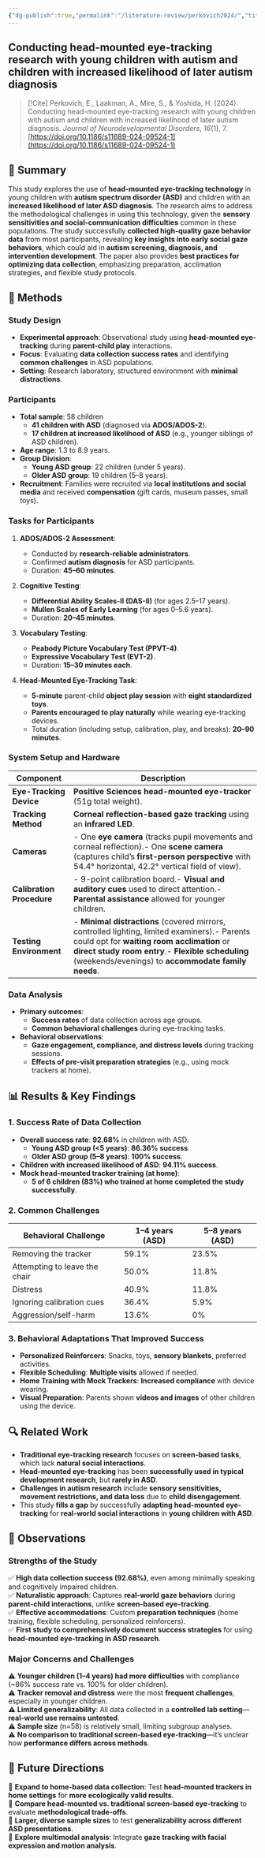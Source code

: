 ```yaml
---
{"dg-publish":true,"permalink":"/literature-review/perkovich2024/","title":"Conducting head-mounted eye-tracking research with young children with autism and children with increased likelihood of later autism diagnosis","tags":["Attention","Autism","EyeTracking"]}
---
```



## Conducting head-mounted eye-tracking research with young children with autism and children with increased likelihood of later autism diagnosis

> [!Cite]
> Perkovich, E., Laakman, A., Mire, S., & Yoshida, H. (2024). Conducting head-mounted eye-tracking research with young children with autism and children with increased likelihood of later autism diagnosis. _Journal of Neurodevelopmental Disorders_, _16_(1), 7. [https://doi.org/10.1186/s11689-024-09524-1](https://doi.org/10.1186/s11689-024-09524-1)


## 📌 Summary

This study explores the use of **head-mounted eye-tracking technology** in young children with **autism spectrum disorder (ASD)** and children with an **increased likelihood of later ASD diagnosis**. The research aims to address the methodological challenges in using this technology, given the **sensory sensitivities and social-communication difficulties** common in these populations. The study successfully **collected high-quality gaze behavior data** from most participants, revealing **key insights into early social gaze behaviors**, which could aid in **autism screening, diagnosis, and intervention development**. The paper also provides **best practices for optimizing data collection**, emphasizing preparation, acclimation strategies, and flexible study protocols.


## 🔬 Methods

### Study Design

- **Experimental approach**: Observational study using **head-mounted eye-tracking** during **parent-child play** interactions.
- **Focus**: Evaluating **data collection success rates** and identifying **common challenges** in ASD populations.
- **Setting**: Research laboratory, structured environment with **minimal distractions**.

### Participants

- **Total sample**: 58 children
    - **41 children with ASD** (diagnosed via **ADOS/ADOS-2**).
    - **17 children at increased likelihood of ASD** (e.g., younger siblings of ASD children).
- **Age range**: 1.3 to 8.9 years.
- **Group Division**:
    - **Young ASD group**: 22 children (under 5 years).
    - **Older ASD group**: 19 children (5–8 years).
- **Recruitment**: Families were recruited via **local institutions and social media** and received **compensation** (gift cards, museum passes, small toys).

### Tasks for Participants

1. **ADOS/ADOS-2 Assessment**:
    
    - Conducted by **research-reliable administrators**.
    - Confirmed **autism diagnosis** for ASD participants.
    - Duration: **45–60 minutes**.
2. **Cognitive Testing**:
    
    - **Differential Ability Scales-II (DAS-II)** (for ages 2.5–17 years).
    - **Mullen Scales of Early Learning** (for ages 0–5.6 years).
    - Duration: **20–45 minutes**.
3. **Vocabulary Testing**:
    
    - **Peabody Picture Vocabulary Test (PPVT-4)**.
    - **Expressive Vocabulary Test (EVT-2)**.
    - Duration: **15–30 minutes each**.
4. **Head-Mounted Eye-Tracking Task**:
    
    - **5-minute** parent-child **object play session** with **eight standardized toys**.
    - **Parents encouraged to play naturally** while wearing eye-tracking devices.
    - Total duration (including setup, calibration, play, and breaks): **20–90 minutes**.

### System Setup and Hardware

|**Component**|**Description**|
|---|---|
|**Eye-Tracking Device**|**Positive Sciences head-mounted eye-tracker** (51g total weight).|
|**Tracking Method**|**Corneal reflection-based gaze tracking** using an **infrared LED**.|
|**Cameras**|- One **eye camera** (tracks pupil movements and corneal reflection).- One **scene camera** (captures child’s **first-person perspective** with 54.4° horizontal, 42.2° vertical field of view).|
|**Calibration Procedure**|- 9-point calibration board.- **Visual and auditory cues** used to direct attention.- **Parental assistance** allowed for younger children.|
|**Testing Environment**|- **Minimal distractions** (covered mirrors, controlled lighting, limited examiners).- Parents could opt for **waiting room acclimation** or **direct study room entry**.- **Flexible scheduling** (weekends/evenings) to **accommodate family needs**.|

### Data Analysis

- **Primary outcomes**:
    - **Success rates** of data collection across age groups.
    - **Common behavioral challenges** during eye-tracking tasks.
- **Behavioral observations**:
    - **Gaze engagement, compliance, and distress levels** during tracking sessions.
    - **Effects of pre-visit preparation strategies** (e.g., using mock trackers at home).


## 📊 Results & Key Findings

### 1. Success Rate of Data Collection

- **Overall success rate**: **92.68%** in children with ASD.
    - **Young ASD group (<5 years)**: **86.36% success**.
    - **Older ASD group (5–8 years)**: **100% success**.
- **Children with increased likelihood of ASD**: **94.11% success**.
- **Mock head-mounted tracker training (at home)**:
    - **5 of 6 children (83%) who trained at home completed the study successfully**.

### 2. Common Challenges

|**Behavioral Challenge**|**1–4 years (ASD)**|**5–8 years (ASD)**|
|---|---|---|
|Removing the tracker|59.1%|23.5%|
|Attempting to leave the chair|50.0%|11.8%|
|Distress|40.9%|11.8%|
|Ignoring calibration cues|36.4%|5.9%|
|Aggression/self-harm|13.6%|0%|

### 3. Behavioral Adaptations That Improved Success

- **Personalized Reinforcers**: Snacks, toys, **sensory blankets**, preferred activities.
- **Flexible Scheduling**: **Multiple visits** allowed if needed.
- **Home Training with Mock Trackers**: **Increased compliance** with device wearing.
- **Visual Preparation**: Parents shown **videos and images** of other children using the device.


## 🔍 Related Work

- **Traditional eye-tracking research** focuses on **screen-based tasks**, which lack **natural social interactions**.
- **Head-mounted eye-tracking** has been **successfully used in typical development research**, but **rarely in ASD**.
- **Challenges in autism research** include **sensory sensitivities, movement restrictions, and data loss** due to **child disengagement**.
- This study **fills a gap** by successfully **adapting head-mounted eye-tracking** for **real-world social interactions** in **young children with ASD**.


## 📝 Observations

### Strengths of the Study

✅ **High data collection success (92.68%)**, even among minimally speaking and cognitively impaired children.  
✅ **Naturalistic approach**: Captures **real-world gaze behaviors** during **parent-child interactions**, unlike **screen-based eye-tracking**.  
✅ **Effective accommodations**: Custom **preparation techniques** (home training, flexible scheduling, personalized reinforcers).  
✅ **First study to comprehensively document success strategies** for using **head-mounted eye-tracking in ASD research**.

### Major Concerns and Challenges

⚠️ **Younger children (1–4 years) had more difficulties** with compliance (~86% success rate vs. 100% for older children).  
⚠️ **Tracker removal and distress** were the most **frequent challenges**, especially in younger children.  
⚠️ **Limited generalizability**: All data collected in a **controlled lab setting**—**real-world use remains untested**.  
⚠️ **Sample size** (n=58) is relatively small, limiting subgroup analyses.  
⚠️ **No comparison to traditional screen-based eye-tracking**—it’s unclear how **performance differs across methods**.


## 🚀 Future Directions

🔹 **Expand to home-based data collection**: Test **head-mounted trackers in home settings** for **more ecologically valid results**.  
🔹 **Compare head-mounted vs. traditional screen-based eye-tracking** to evaluate **methodological trade-offs**.  
🔹 **Larger, diverse sample sizes** to test **generalizability across different ASD presentations**.  
🔹 **Explore multimodal analysis**: Integrate **gaze tracking with facial expression and motion analysis**.
